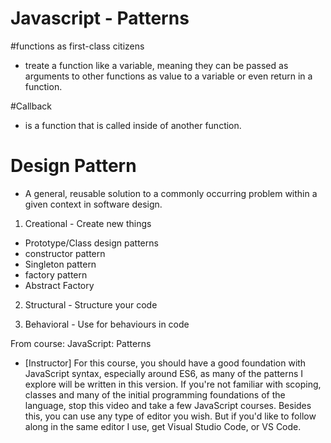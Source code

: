 # Javascript - Patterns

#functions as first-class citizens

- treate a function like a variable, meaning they can be passed as arguments to other functions as value to a variable or even return in a function.

#Callback

- is a function that is called inside of another function.

# Design Pattern

- A general, reusable solution to a commonly occurring problem within a given context in software design.

1. Creational - Create new things

- Prototype/Class design patterns
- constructor pattern
- Singleton pattern
- factory pattern
- Abstract Factory

2. Structural - Structure your code

3. Behavioral - Use for behaviours in code

From course: JavaScript: Patterns

- [Instructor] For this course, you should have a good foundation with JavaScript syntax, especially around ES6, as many of the patterns I explore will be written in this version. If you're not familiar with scoping, classes and many of the initial programming foundations of the language, stop this video and take a few JavaScript courses. Besides this, you can use any type of editor you wish. But if you'd like to follow along in the same editor I use, get Visual Studio Code, or VS Code.
